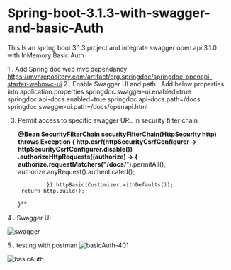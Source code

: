 # Spring-boot-3.1.3-with-swagger-and-basic-Auth
This Is an spring boot 3.1.3 project and integrate swagger open api 3.1.0 with InMemory Basic Auth

1 . Add Spring doc web mvc dependancy https://mvnrepository.com/artifact/org.springdoc/springdoc-openapi-starter-webmvc-ui
2 . Enable Swagger UI and path . Add below properties into application.properties
springdoc.swagger-ui.enabled=true
springdoc.api-docs.enabled=true
springdoc.api-docs.path=/docs
springdoc.swagger-ui.path=/docs/openapi.html

3. Permit access to specific swagger URL in security filter chain

   **@Bean
    SecurityFilterChain securityFilterChain(HttpSecurity http) throws Exception {
        http.csrf(httpSecurityCsrfConfigurer -> httpSecurityCsrfConfigurer.disable())
                .authorizeHttpRequests((authorize) -> {
                    authorize.requestMatchers("/docs/**").permitAll();
                    authorize.anyRequest().authenticated();

                }).httpBasic(Customizer.withDefaults());
        return http.build();
    }**

4 . Swagger UI 

![swagger](https://github.com/surajddmm/Spring-boot-3.1.3-with-swagger-and-basic-Auth/assets/143600381/67960f44-554c-45ba-97a0-5ecb7e535960)

5 . testing with postman
![basicAuth-401](https://github.com/surajddmm/Spring-boot-3.1.3-with-swagger-and-basic-Auth/assets/143600381/3350e7bf-03a7-4108-92f7-692b61c1d083)

![basicAuth](https://github.com/surajddmm/Spring-boot-3.1.3-with-swagger-and-basic-Auth/assets/143600381/0044eb87-4806-444d-ac96-8030bcf28563)






